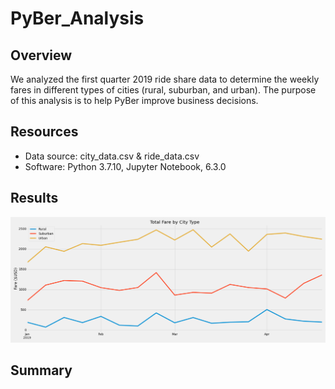 # PyBer_Analysis

## Overview

We analyzed the first quarter 2019 ride share data to determine the weekly fares in different types of cities (rural, suburban, and urban). The purpose of this analysis is to help PyBer improve business decisions.

## Resources

- Data source: city_data.csv & ride_data.csv
- Software: Python 3.7.10, Jupyter Notebook, 6.3.0

## Results


![lineplot](https://github.com/jisellejones/PyBer_Analysis/blob/main/analysis/line_plot_fare_type.png)


## Summary